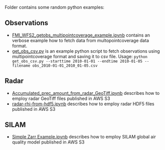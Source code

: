 Folder contains some random python examples:

## Observations
* [FMI_WFS2_getobs_multipointcoverage_example.ipynb](https://github.com/fmidev/opendata-resources/blob/master/examples/python/FMI_WFS2_getobs_multipointcoverage_example.ipynb) contains an verbose example how to fetch data from multopointcoverage data format.
* [get_obs_csv.py](https://github.com/fmidev/opendata-resources/blob/master/examples/python/get_obs_csv.py) is an example python script to fetch observations using multipointcoverage format and saving it to csv file. Usage: `python get_obs_csv.py --starttime 2010-01-01 --endtime 2010-01-05 --filename obs_2010-01-01_2010_01-05.csv`

## Radar
* [Accumulated_prec_amount_from_radar_GeoTiff.ipynb](https://github.com/fmidev/opendata-resources/blob/master/examples/python/Accumulated_prec_amount_from_radar_GeoTiff.ipynb) describes how to employ radar GeoTiff files published in AWS S3
* [radar-rhi-from-hdf5.ipynb](https://github.com/fmidev/opendata-resources/blob/master/examples/python/radar-rhi-from-hdf5.ipynb) describes how to employ radar HDF5 files published in AWS S3

## SILAM
* [Simple Zarr Example.ipynb](https://github.com/fmidev/opendata-resources/blob/master/examples/python/Simple%20Zarr%20Example.ipynb) describes how to employ SILAM global air quality model published in AWS S3
